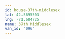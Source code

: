 ```yaml
---
id: house-37th-middlesex
lat: 42.5695503
lng: -71.684725
name: 37th Middlesex
van_id: "096"
---
```


